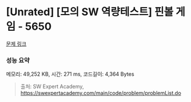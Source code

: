 # [Unrated] [모의 SW 역량테스트] 핀볼 게임 - 5650 

[문제 링크](https://swexpertacademy.com/main/code/problem/problemDetail.do?contestProbId=AWXRF8s6ezEDFAUo) 

### 성능 요약

메모리: 49,252 KB, 시간: 271 ms, 코드길이: 4,364 Bytes



> 출처: SW Expert Academy, https://swexpertacademy.com/main/code/problem/problemList.do